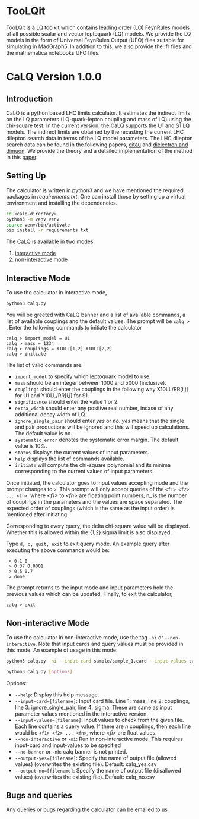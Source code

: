 # TooLQit

TooLQit is a LQ toolkit which contains leading order (LO) FeynRules models of all possible scalar and vector leptoquark (LQ) models. We provide the LQ models in the form of 
Universal FeynRules Output (UFO) files suitable for simulating in MadGraph5. In addition to this, we also provide the .fr files and the mathematica notebooks UFO files.

# CaLQ Version 1.0.0

## Introduction
CaLQ is a python based LHC limits calculator. It estimates the indirect limits on the LQ parameters (LQ-quark-lepton coupling and mass of LQ) using the chi-square test. 
In the current version, the CaLQ supports the U1 and S1 LQ models. The indirect limits are obtained by the recasting the current LHC dilepton search data
in terms of the LQ model parameters. The LHC dilepton search data can be found in the following papers, 
[ditau](https://www.hepdata.net/record/ins1782650) and [dielectron and dimuon](https://www.hepdata.net/record/ins1849964). 
We provide the theory and a detailed implementation of the method in this [paper](https://www.hepdata.net/record/ins1782650). 

## Setting Up
The calculator is written in python3 and we have mentioned the required packages in _requirements.txt_. One can install those by setting up a
virtual environment and installing the dependencies. 
```sh
cd <calq-directory>
python3 -m venv venv
source venv/bin/activate
pip install -r requirements.txt
```

The CaLQ is available in two modes: 
1) [interactive mode](#interactive-mode)
2) [non-interactive mode](#non-interactive-mode)

## Interactive Mode

To use the calculator in interactive mode,
```sh
python3 calq.py
```
You will be greeted with CaLQ banner and a list of available commands, a list of available couplings and the default values. 
The prompt will be `calq > `. Enter the following commands to initiate the calculator
```
calq > import_model = U1
calq > mass = 1234
calq > couplings = X10LL[1,2] X10LL[2,2]
calq > initiate
```
The list of valid commands are:

- `import_model` to specify which leptoquark model to use.
- `mass` should be an integer between 1000 and 5000 (inclusive).
- `couplings` should enter the couplings in the following way X10LL/RR[i,j] for U1 and Y10LL/RR[i,j] for S1.
- `significance` should enter the value 1 or 2.
- `extra_width` should enter any positive real number, incase of any additional decay width of LQ.
- `ignore_single_pair` should enter _yes_ or _no_. _yes_ means that the single and pair productions will be ignored and this will speed up calculations. The default value is no.
- `systematic_error` denotes the systematic error margin. The default value is 10%.
- `status` displays the current values of input parameters.
- `help` displays the list of commands available.
- `initiate` will compute the chi-square polynomial and its minima corresponding to the current values of input parameters.

Once initiated, the calculator goes to input values accepting mode and the prompt changes to ` > `. 
This prompt will only accept queries of the `<f1> <f2> ... <fn>`, where _\<f1\>_ to _\<fn\>_ are floating point numbers, 
n_ is the number of couplings in the parameters and the values are space separated. 
The expected order of couplings (which is the same as the input order) is mentioned after initiating.

Corresponding to every query, the delta chi-square value will be displayed. Whether this is allowed within the {1,2} sigma limit is also displayed.

Type `d, q, quit, exit` to exit query mode. An example query after executing the above commands would be:
```
 > 0.1 0
 > 0.37 0.0001
 > 0.5 0.7
 > done
```

The prompt returns to the input mode and input parameters hold the previous values which can be updated. Finally, to exit the calculator,
```
calq > exit
```

## Non-interactive Mode

To use the calculator in non-interactive mode, use the tag `-ni` or `--non-interactive`. Note that input cards and query values must be provided in this mode. An example of usage in this mode:
```sh
python3 calq.py -ni --input-card sample/sample_1.card --input-values sample/sample_1.vals --output-yes sample/sample_1_yes.csv --output-no sample/sample_1_no.csv --output-common sample/sample_1_common.csv
```

```sh
python3 calq.py [options]
```
Options:
- `--help`: Display this help message.
- `--input-card=[filename]`: Input card file. Line 1: mass, line 2: couplings, line 3: ignore_single_pair, line 4: sigma. These are same as input parameter values mentioned in the interactive version.
- `--input-values=[filename]`: Input values to check from the given file. Each line contains a query value. If there are _n_ couplings, then each line would be `<f1> <f2> ... <fn>`, where _\<fi>_ are float values.
- `--non-interactive` or `-ni`: Run in non-interactive mode. This requires input-card and input-values to be specified
- `--no-banner` or `-nb`: calq banner is not printed.
- `--output-yes=[filename]`: Specify the name of output file (allowed values) (overwrites the existing file). Default: calq_yes.csv
- `--output-no=[filename]`: Specify the name of output file (disallowed values) (overwrites the existing file). Default: calq_no.csv

## Bugs and queries

Any queries or bugs regarding the calculator can be emailed to [us](arvind.bhaskar@iopb.res.in;subhadip.mitra@iiit.ac.in)
